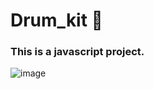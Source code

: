 # Drum_kit 🥁

### This is a javascript project.
![image](https://user-images.githubusercontent.com/75326769/161950608-ef1fcec3-f285-489b-bba3-c0d0af658657.png)
